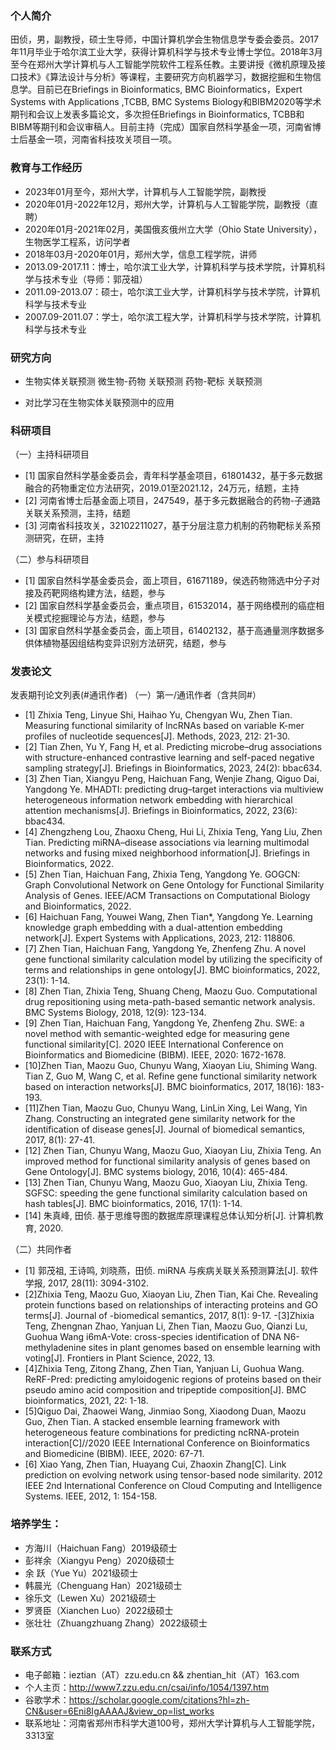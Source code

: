 ### 个人简介
田侦，男，副教授，硕士生导师，中国计算机学会生物信息学专委会委员。2017年11月毕业于哈尔滨工业大学，获得计算机科学与技术专业博士学位。2018年3月至今在郑州大学计算机与人工智能学院软件工程系任教。主要讲授《微机原理及接口技术》《算法设计与分析》等课程，主要研究方向机器学习，数据挖掘和生物信息学。目前已在Briefings in Bioinformatics, BMC Bioinformatics，Expert Systems with Applications ,TCBB, BMC Systems Biology和BIBM2020等学术期刊和会议上发表多篇论文，多次担任Briefings in Bioinformatics, TCBB和BIBM等期刊和会议审稿人。目前主持（完成）国家自然科学基金一项，河南省博士后基金一项，河南省科技攻关项目一项。


### 教育与工作经历
- 2023年01月至今，郑州大学，计算机与人工智能学院，副教授
- 2020年01月-2022年12月，郑州大学，计算机与人工智能学院，副教授（直聘）
- 2020年01月-2021年02月，美国俄亥俄州立大学（Ohio State University），生物医学工程系，访问学者
- 2018年03月-2020年01月，郑州大学，信息工程学院，讲师
- 2013.09-2017.11：博士，哈尔滨工业大学，计算机科学与技术学院，计算机科学与技术专业（导师：郭茂祖）
- 2011.09-2013.07：硕士，哈尔滨工业大学，计算机科学与技术学院，计算机科学与技术专业
- 2007.09-2011.07：学士，哈尔滨工程大学，计算机科学与技术学院，计算机科学与技术专业


### 研究方向
- 生物实体关联预测
微生物-药物 关联预测
药物-靶标 关联预测

- 对比学习在生物实体关联预测中的应用

 
### 科研项目

（一）主持科研项目

- [1] 国家自然科学基金委员会，青年科学基金项目，61801432，基于多元数据融合的药物重定位方法研究，2019.01至2021.12，24万元，结题，主持
- [2] 河南省博士后基金面上项目，247549，基于多元数据融合的药物-子通路关联关系预测，主持，结题
- [3] 河南省科技攻关，32102211027，基于分层注意力机制的药物靶标关系预测研究，在研，主持

（二）参与科研项目

- [1] 国家自然科学基金委员会，面上项目，61671189，侯选药物筛选中分子对接及药靶网络构建方法，结题，参与
- [2] 国家自然科学基金委员会，重点项目，61532014，基于网络模刑的癌症相关模式挖掘理论与方法，结题，参与
- [3] 国家自然科学基金委员会，面上项目，61402132，基于高通量测序数据多供体植物基因组结构变异识别方法研究，结题，参与

### 发表论文
发表期刊论文列表(#通讯作者)
（一）第一/通讯作者（含共同#）
- [1] Zhixia Teng, Linyue Shi, Haihao Yu, Chengyan Wu, Zhen Tian. Measuring functional similarity of lncRNAs based on variable K-mer profiles of nucleotide sequences[J]. Methods, 2023, 212: 21-30.
- [2] Tian Zhen, Yu Y, Fang H, et al. Predicting microbe–drug associations with structure-enhanced contrastive learning and self-paced negative sampling strategy[J]. Briefings in Bioinformatics, 2023, 24(2): bbac634.
- [3] Zhen Tian, Xiangyu Peng, Haichuan Fang, Wenjie Zhang, Qiguo Dai, Yangdong Ye. MHADTI: predicting drug–target interactions via multiview heterogeneous information network embedding with hierarchical attention mechanisms[J]. Briefings in Bioinformatics, 2022, 23(6): bbac434.
- [4] Zhengzheng Lou, Zhaoxu Cheng, Hui Li, Zhixia Teng, Yang Liu, Zhen Tian. Predicting miRNA–disease associations via learning multimodal networks and fusing mixed neighborhood information[J]. Briefings in Bioinformatics, 2022.
- [5] Zhen Tian, Haichuan Fang, Zhixia Teng, Yangdong Ye. GOGCN: Graph Convolutional Network on Gene Ontology for Functional Similarity Analysis of Genes. IEEE/ACM Transactions on Computational Biology and Bioinformatics, 2022.
- [6] Haichuan Fang, Youwei Wang, Zhen Tian*, Yangdong Ye. Learning knowledge graph embedding with a dual-attention embedding network[J]. Expert Systems with Applications, 2023, 212: 118806.
- [7] Zhen Tian, Haichuan Fang, Yangdong Ye, Zhenfeng Zhu. A novel gene functional similarity calculation model by utilizing the specificity of terms and relationships in gene ontology[J]. BMC bioinformatics, 2022, 23(1): 1-14.
- [8] Zhen Tian, Zhixia Teng, Shuang Cheng, Maozu Guo. Computational drug repositioning using meta-path-based semantic network analysis. BMC Systems Biology, 2018, 12(9): 123-134.
- [9] Zhen Tian, Haichuan Fang, Yangdong Ye, Zhenfeng Zhu. SWE: a novel method with semantic-weighted edge for measuring gene functional similarity[C]. 2020 IEEE International Conference on Bioinformatics and Biomedicine (BIBM). IEEE, 2020: 1672-1678.
- [10]Zhen Tian, Maozu Guo, Chunyu Wang, Xiaoyan Liu, Shiming Wang. Tian Z, Guo M, Wang C, et al. Refine gene functional similarity network based on interaction networks[J]. BMC bioinformatics, 2017, 18(16): 183-193.
- [11]Zhen Tian, Maozu Guo, Chunyu Wang, LinLin Xing, Lei Wang, Yin Zhang. Constructing an integrated gene similarity network for the identification of disease genes[J]. Journal of biomedical semantics, 2017, 8(1): 27-41.
- [12] Zhen Tian, Chunyu Wang, Maozu Guo, Xiaoyan Liu, Zhixia Teng. An improved method for functional similarity analysis of genes based on Gene Ontology[J]. BMC systems biology, 2016, 10(4): 465-484.
- [13] Zhen Tian, Chunyu Wang, Maozu Guo, Xiaoyan Liu, Zhixia Teng. SGFSC: speeding the gene functional similarity calculation based on hash tables[J]. BMC bioinformatics, 2016, 17(1): 1-14.
- [14] 朱真峰, 田侦. 基于思维导图的数据库原理课程总体认知分析[J]. 计算机教育, 2020.

（二）共同作者
- [1] 郭茂祖, 王诗鸣, 刘晓燕，田侦. miRNA 与疾病关联关系预测算法[J]. 软件学报, 2017, 28(11): 3094-3102.
- [2]Zhixia Teng, Maozu Guo, Xiaoyan Liu, Zhen Tian, Kai Che. Revealing protein functions based on relationships of interacting proteins and GO terms[J]. Journal of -biomedical semantics, 2017, 8(1): 9-17.
-[3]Zhixia Teng, Zhengnan Zhao, Yanjuan Li, Zhen Tian, Maozu Guo, Qianzi Lu, Guohua Wang i6mA-Vote: cross-species identification of DNA N6-methyladenine sites in plant genomes based on ensemble learning with voting[J]. Frontiers in Plant Science, 2022, 13.
- [4]Zhixia Teng, Zitong Zhang, Zhen Tian, Yanjuan Li, Guohua Wang. ReRF-Pred: predicting amyloidogenic regions of proteins based on their pseudo amino acid composition and tripeptide composition[J]. BMC bioinformatics, 2021, 22: 1-18.
- [5]Qiguo Dai, Zhaowei Wang, Jinmiao Song, Xiaodong Duan, Maozu Guo, Zhen Tian. A stacked ensemble learning framework with heterogeneous feature combinations for predicting ncRNA-protein interaction[C]//2020 IEEE International Conference on Bioinformatics and Biomedicine (BIBM). IEEE, 2020: 67-71.
- [6] Xiao Yang, Zhen Tian, Huayang Cui, Zhaoxin Zhang[C]. Link prediction on evolving network using tensor-based node similarity. 2012 IEEE 2nd International Conference on Cloud Computing and Intelligence Systems. IEEE, 2012, 1: 154-158.


### 培养学生：
- 方海川（Haichuan Fang）2019级硕士
- 彭祥余（Xiangyu Peng）2020级硕士
- 余  跃（Yue Yu）2021级硕士
- 韩晨光（Chenguang Han）2021级硕士
- 徐乐文（Lewen Xu）2021级硕士
- 罗贤臣（Xianchen Luo）2022级硕士
- 张壮壮（Zhuangzhuang Zhang）2022级硕士

### 联系方式
- 电子邮箱：ieztian（AT）zzu.edu.cn  && zhentian_hit（AT）163.com
- 个人主页：http://www7.zzu.edu.cn/csai/info/1054/1397.htm
- 谷歌学术：https://scholar.google.com/citations?hl=zh-CN&user=6Eni8IgAAAAJ&view_op=list_works
- 联系地址：河南省郑州市科学大道100号，郑州大学计算机与人工智能学院，3313室


